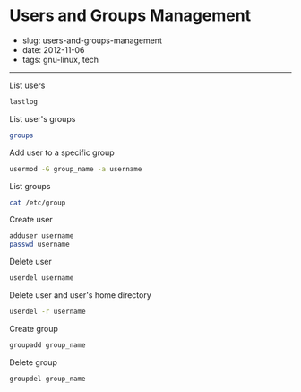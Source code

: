 # Users and Groups Management

- slug: users-and-groups-management
- date: 2012-11-06
- tags: gnu-linux, tech

-------------------

List users

````bash
lastlog
````

List user's groups

````bash
groups
````

Add user to a specific group

````bash
usermod -G group_name -a username
````

List groups

````bash
cat /etc/group
````

Create user

````bash
adduser username
passwd username
````

Delete user

````bash
userdel username
````

Delete user and user's home directory

````bash
userdel -r username
````

Create group

````bash
groupadd group_name
````

Delete group

````bash
groupdel group_name
````
